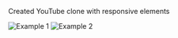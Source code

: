 Created YouTube clone with responsive elements

![Example 1](finished_website_images/youtube_clone_example_1.jpg)
![Example 2](finished_website_images/youtube_clone_example_2.jpg)